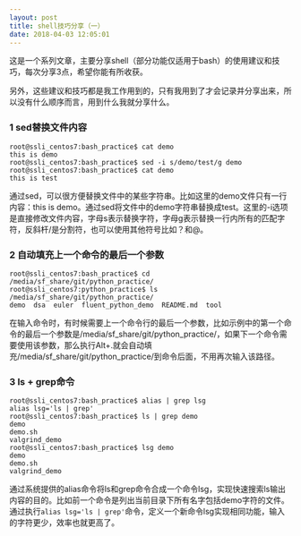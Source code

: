 ```yaml
---
layout: post
title: shell技巧分享（一）
date: 2018-04-03 12:05:01
---
```


这是一个系列文章，主要分享shell（部分功能仅适用于bash）的使用建议和技巧，每次分享3点，希望你能有所收获。

另外，这些建议和技巧都是我工作用到的，只有我用到了才会记录并分享出来，所以没有什么顺序而言，用到什么我就分享什么。

### 1 sed替换文件内容

```
root@ssli_centos7:bash_practice$ cat demo
this is demo
root@ssli_centos7:bash_practice$ sed -i s/demo/test/g demo
root@ssli_centos7:bash_practice$ cat demo
this is test
```

通过sed，可以很方便替换文件中的某些字符串。比如这里的demo文件只有一行内容：this is demo。通过sed将文件中的demo字符串替换成test。这里的-i选项是直接修改文件内容，字母s表示替换字符，字母g表示替换一行内所有的匹配字符，反斜杆/是分割符，也可以使用其他符号比如？和@。

### 2 自动填充上一个命令的最后一个参数

```
root@ssli_centos7:bash_practice$ cd /media/sf_share/git/python_practice/
root@ssli_centos7:python_practice$ ls /media/sf_share/git/python_practice/
demo  dsa  euler  fluent_python_demo  README.md  tool
```

在输入命令时，有时候需要上一个命令行的最后一个参数，比如示例中的第一个命令的最后一个参数是/media/sf_share/git/python_practice/，如果下一个命令需要使用该参数，那么执行Alt+.就会自动填充/media/sf_share/git/python_practice/到命令后面，不用再次输入该路径。

### 3 ls + grep命令

```
root@ssli_centos7:bash_practice$ alias | grep lsg
alias lsg='ls | grep'
root@ssli_centos7:bash_practice$ ls | grep demo
demo
demo.sh
valgrind_demo
root@ssli_centos7:bash_practice$ lsg demo
demo
demo.sh
valgrind_demo
```

通过系统提供的alias命令将ls和grep命令合成一个命令lsg，实现快速搜索ls输出内容的目的。比如前一个命令是列出当前目录下所有名字包括demo字符的文件。通过执行`alias lsg='ls | grep'`命令，定义一个新命令lsg实现相同功能，输入的字符更少，效率也就更高了。